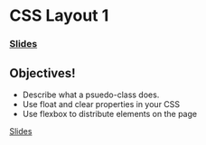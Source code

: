# CSS Layout 1
### [Slides](http://slides.com/valeriekraucunas/deck-5)

## Objectives!
- Describe what a psuedo-class does.
- Use float and clear properties in your CSS
- Use flexbox to distribute elements on the page


[Slides](https://slides.com/valeriekraucunas/deck-5)
